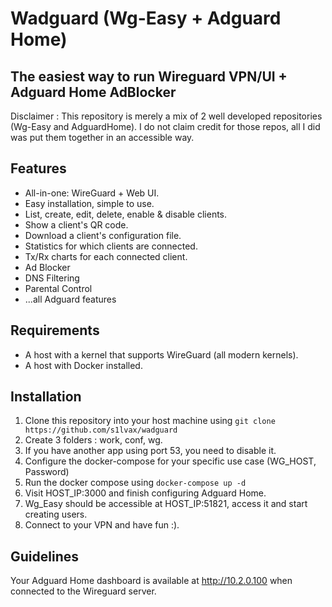 # Wadguard (Wg-Easy + Adguard Home)
## The easiest way to run Wireguard VPN/UI + Adguard Home AdBlocker

Disclaimer : This repository is merely a mix of 2 well developed repositories (Wg-Easy and AdguardHome). I do not claim credit for those repos, all I did was put them together in an accessible way.

## Features

* All-in-one: WireGuard + Web UI.
* Easy installation, simple to use.
* List, create, edit, delete, enable & disable clients.
* Show a client's QR code.
* Download a client's configuration file.
* Statistics for which clients are connected.
* Tx/Rx charts for each connected client.
* Ad Blocker
* DNS Filtering
* Parental Control
* ...all Adguard features

## Requirements

* A host with a kernel that supports WireGuard (all modern kernels).
* A host with Docker installed.

## Installation

1. Clone this repository into your host machine using ```git clone https://github.com/s1lvax/wadguard```
2. Create 3 folders : work, conf, wg.
3. If you have another app using port 53, you need to disable it.
4. Configure the docker-compose for your specific use case (WG_HOST, Password)
5. Run the docker compose using ```docker-compose up -d```
6. Visit HOST_IP:3000 and finish configuring Adguard Home.
7. Wg_Easy should be accessible at HOST_IP:51821, access it and start creating users.
8. Connect to your VPN and have fun :).

## Guidelines

Your Adguard Home dashboard is available at http://10.2.0.100 when connected to the Wireguard server.
